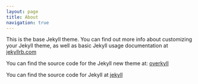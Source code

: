 ```yaml
---
layout: page
title: About
navigation: true
---
```


This is the base Jekyll theme. You can find out more info about customizing your Jekyll theme, as well as basic Jekyll usage documentation at [jekyllrb.com](http://jekyllrb.com/)

You can find the source code for the Jekyll new theme at:
[overkyll](https://github.com/bertrandkeller/overkyll)

You can find the source code for Jekyll at
[jekyll](https://github.com/jekyll/jekyll)
